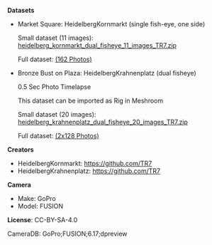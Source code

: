 **Datasets**

- Market Square: HeidelbergKornmarkt (single fish-eye, one side)

  Small dataset (11 images): [heidelberg_kornmarkt_dual_fisheye_11_images_TR7.zip](https://github.com/natowi/meshroom-360-datasets/releases/download/1.0/heidelberg_kornmarkt_dual_fisheye_11_images_TR7.zip)

  Full dataset: [(162 Photos)](http://hosting141203.a2e6d.netcup.net/Thomas/HDKornmarkt/HeidelbergKornmarkt.zip)


- Bronze Bust on Plaza: HeidelbergKrahnenplatz (dual fisheye)

  0.5 Sec Photo Timelapse

  This dataset can be imported as Rig in Meshroom
  
  Small dataset (20 images): [heidelberg_krahnenplatz_dual_fisheye_20_images_TR7.zip](https://github.com/natowi/meshroom-360-datasets/releases/download/1.0/heidelberg_krahnenplatz_dual_fisheye_20_images_TR7.zip)

  Full dataset: [(2x128 Photos)](http://hosting141203.a2e6d.netcup.net/Thomas/Scans/08/rig08_2x128Images_Outdoor_GPFUSION.zip)

**Creators**

- HeidelbergKornmarkt: https://github.com/TR7
- HeidelbergKrahnenplatz: https://github.com/TR7

**Camera**

- Make: GoPro
- Model: FUSION

**License**: CC-BY-SA-4.0



CameraDB: GoPro;FUSION;6.17;dpreview
